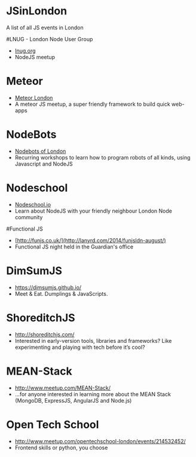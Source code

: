 JSinLondon
==========

A list of all JS events in London

#LNUG - London Node User Group
* [lnug.org](http://lnug.org)
* NodeJS meetup

# Meteor
* [Meteor London](http://www.meetup.com/Meteor-London)
* A meteor JS meetup, a super friendly framework to build quick web-apps

# NodeBots
* [Nodebots of London](http://www.meetup.com/NodeBots-of-London)
* Recurring workshops to learn how to program robots of all kinds, using Javascript and NodeJS


# Nodeschool
* [Nodeschool.io](http://nodeschool.io)
* Learn about NodeJS with your friendly neighbour London Node community

#Functional JS
* [http://funjs.co.uk/](http://lanyrd.com/2014/funjsldn-august/)
* Functional JS night held in the Guardian's office

# DimSumJS
* https://dimsumjs.github.io/
* Meet & Eat. Dumplings & JavaScripts.

# ShoreditchJS
* http://shoreditchjs.com/
* Interested in early-version tools, libraries and frameworks? Like experimenting and playing with tech before it’s cool?

# MEAN-Stack
* http://www.meetup.com/MEAN-Stack/
* ...for anyone interested in learning more about the MEAN Stack (MongoDB, ExpressJS, AngularJS and Node.js)

# Open Tech School
* http://www.meetup.com/opentechschool-london/events/214532452/
* Frontend skills or python, you choose
